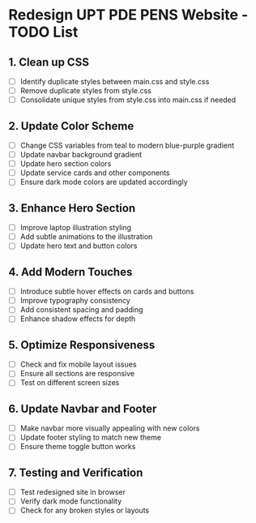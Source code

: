 # Redesign UPT PDE PENS Website - TODO List

## 1. Clean up CSS
- [ ] Identify duplicate styles between main.css and style.css
- [ ] Remove duplicate styles from style.css
- [ ] Consolidate unique styles from style.css into main.css if needed

## 2. Update Color Scheme
- [ ] Change CSS variables from teal to modern blue-purple gradient
- [ ] Update navbar background gradient
- [ ] Update hero section colors
- [ ] Update service cards and other components
- [ ] Ensure dark mode colors are updated accordingly

## 3. Enhance Hero Section
- [ ] Improve laptop illustration styling
- [ ] Add subtle animations to the illustration
- [ ] Update hero text and button colors

## 4. Add Modern Touches
- [ ] Introduce subtle hover effects on cards and buttons
- [ ] Improve typography consistency
- [ ] Add consistent spacing and padding
- [ ] Enhance shadow effects for depth

## 5. Optimize Responsiveness
- [ ] Check and fix mobile layout issues
- [ ] Ensure all sections are responsive
- [ ] Test on different screen sizes

## 6. Update Navbar and Footer
- [ ] Make navbar more visually appealing with new colors
- [ ] Update footer styling to match new theme
- [ ] Ensure theme toggle button works

## 7. Testing and Verification
- [ ] Test redesigned site in browser
- [ ] Verify dark mode functionality
- [ ] Check for any broken styles or layouts
